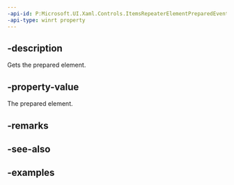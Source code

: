 ```yaml
---
-api-id: P:Microsoft.UI.Xaml.Controls.ItemsRepeaterElementPreparedEventArgs.Element
-api-type: winrt property
---
```


## -description

Gets the prepared element.

## -property-value

The prepared element.

## -remarks

## -see-also

## -examples

